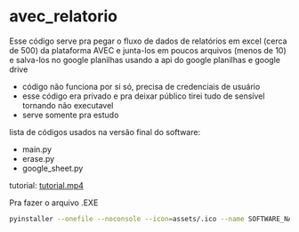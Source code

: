# avec_relatorio

Esse código serve pra pegar o fluxo de dados de relatórios em excel (cerca de 500) da plataforma AVEC e junta-los em poucos arquivos (menos de 10) e salva-los no google planilhas usando a api do google planilhas e google drive

- código não funciona por si só, precisa de credenciais de usuário
- esse código era privado e pra deixar público tirei tudo de sensível tornando não executavel
- serve somente pra estudo 

lista de códigos usados na versão final do software:
- main.py
- erase.py
- google_sheet.py

tutorial: [tutorial.mp4](https://github.com/gabriel-batistuta/Sheet-Getter-Avec/raw/refs/heads/master/tutorial.mp4)

Pra fazer o arquivo .EXE 
```bash
pyinstaller --onefile --noconsole --icon=assets/.ico --name SOFTWARE_NAME app.py
```

